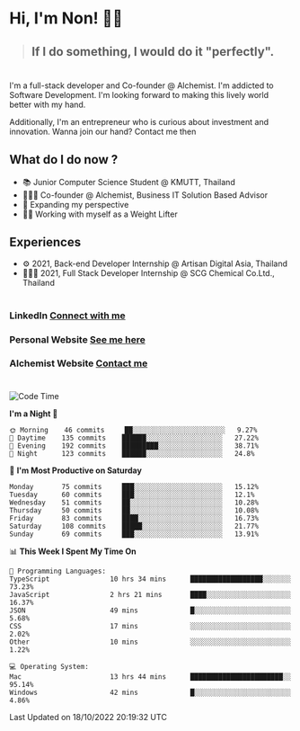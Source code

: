 # Hi, I'm Non! 🖐🏻

> ## If I do something, I would do it "perfectly".

#

I'm a full-stack developer and Co-founder @ Alchemist. I'm addicted to Software Development. I'm looking forward to making this lively world better with my hand.

Additionally, I'm an entrepreneur who is curious about investment and innovation. Wanna join our hand? Contact me then

## What do I do now ?

- 📚 Junior Computer Science Student @ KMUTT, Thailand
- 🧑🏻‍💻 Co-founder @ Alchemist, Business IT Solution Based Advisor
- 🌈 Expanding my perspective
- 🏋🏻 Working with myself as a Weight Lifter

## Experiences

- ⚙️ 2021, Back-end Developer Internship @ Artisan Digital Asia, Thailand
- 🧑🏻‍💻 2021, Full Stack Developer Internship @ SCG Chemical Co.Ltd., Thailand

#

### LinkedIn [Connect with me](https://www.linkedin.com/in/non-nontra/)

### Personal Website [See me here](https://nonnontra.com/)

### Alchemist Website [Contact me](https://alchemist-softwarehouse.co/)

#

<!--START_SECTION:waka-->
![Code Time](http://img.shields.io/badge/Code%20Time-2%2C082%20hrs%2028%20mins-blue)

**I'm a Night 🦉** 

```text
🌞 Morning    46 commits     ██░░░░░░░░░░░░░░░░░░░░░░░   9.27% 
🌆 Daytime    135 commits    ██████░░░░░░░░░░░░░░░░░░░   27.22% 
🌃 Evening    192 commits    █████████░░░░░░░░░░░░░░░░   38.71% 
🌙 Night      123 commits    ██████░░░░░░░░░░░░░░░░░░░   24.8%

```
📅 **I'm Most Productive on Saturday** 

```text
Monday       75 commits     ███░░░░░░░░░░░░░░░░░░░░░░   15.12% 
Tuesday      60 commits     ███░░░░░░░░░░░░░░░░░░░░░░   12.1% 
Wednesday    51 commits     ██░░░░░░░░░░░░░░░░░░░░░░░   10.28% 
Thursday     50 commits     ██░░░░░░░░░░░░░░░░░░░░░░░   10.08% 
Friday       83 commits     ████░░░░░░░░░░░░░░░░░░░░░   16.73% 
Saturday     108 commits    █████░░░░░░░░░░░░░░░░░░░░   21.77% 
Sunday       69 commits     ███░░░░░░░░░░░░░░░░░░░░░░   13.91%

```


📊 **This Week I Spent My Time On** 

```text
💬 Programming Languages: 
TypeScript               10 hrs 34 mins      ██████████████████░░░░░░░   73.23% 
JavaScript               2 hrs 21 mins       ████░░░░░░░░░░░░░░░░░░░░░   16.37% 
JSON                     49 mins             █░░░░░░░░░░░░░░░░░░░░░░░░   5.68% 
CSS                      17 mins             ░░░░░░░░░░░░░░░░░░░░░░░░░   2.02% 
Other                    10 mins             ░░░░░░░░░░░░░░░░░░░░░░░░░   1.22%

💻 Operating System: 
Mac                      13 hrs 44 mins      ███████████████████████░░   95.14% 
Windows                  42 mins             █░░░░░░░░░░░░░░░░░░░░░░░░   4.86%

```


 Last Updated on 18/10/2022 20:19:32 UTC
<!--END_SECTION:waka-->
